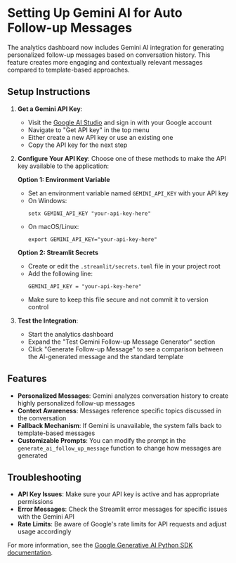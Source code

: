 # Setting Up Gemini AI for Auto Follow-up Messages

The analytics dashboard now includes Gemini AI integration for generating personalized follow-up messages based on conversation history. This feature creates more engaging and contextually relevant messages compared to template-based approaches.

## Setup Instructions

1. **Get a Gemini API Key**:
   - Visit the [Google AI Studio](https://ai.google.dev/) and sign in with your Google account
   - Navigate to "Get API key" in the top menu
   - Either create a new API key or use an existing one
   - Copy the API key for the next step

2. **Configure Your API Key**:
   Choose one of these methods to make the API key available to the application:

   **Option 1: Environment Variable**
   - Set an environment variable named `GEMINI_API_KEY` with your API key
   - On Windows: 
     ```
     setx GEMINI_API_KEY "your-api-key-here"
     ```
   - On macOS/Linux:
     ```
     export GEMINI_API_KEY="your-api-key-here"
     ```

   **Option 2: Streamlit Secrets**
   - Create or edit the `.streamlit/secrets.toml` file in your project root
   - Add the following line:
     ```
     GEMINI_API_KEY = "your-api-key-here"
     ```
   - Make sure to keep this file secure and not commit it to version control

3. **Test the Integration**:
   - Start the analytics dashboard
   - Expand the "Test Gemini Follow-up Message Generator" section
   - Click "Generate Follow-up Message" to see a comparison between the AI-generated message and the standard template

## Features

- **Personalized Messages**: Gemini analyzes conversation history to create highly personalized follow-up messages
- **Context Awareness**: Messages reference specific topics discussed in the conversation
- **Fallback Mechanism**: If Gemini is unavailable, the system falls back to template-based messages
- **Customizable Prompts**: You can modify the prompt in the `generate_ai_follow_up_message` function to change how messages are generated

## Troubleshooting

- **API Key Issues**: Make sure your API key is active and has appropriate permissions
- **Error Messages**: Check the Streamlit error messages for specific issues with the Gemini API
- **Rate Limits**: Be aware of Google's rate limits for API requests and adjust usage accordingly

For more information, see the [Google Generative AI Python SDK documentation](https://ai.google.dev/tutorials/python_quickstart). 